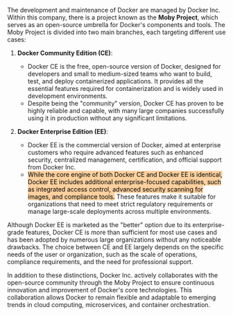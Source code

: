 The development and maintenance of Docker are managed by Docker Inc. Within this company, there is a project known as the **Moby Project**, which serves as an open-source umbrella for Docker's components and tools. The Moby Project is divided into two main branches, each targeting different use cases:

1. **Docker Community Edition (CE)**:
   - Docker CE is the free, open-source version of Docker, designed for developers and small to medium-sized teams who want to build, test, and deploy containerized applications. It provides all the essential features required for containerization and is widely used in development environments.
   - Despite being the "community" version, Docker CE has proven to be highly reliable and capable, with many large companies successfully using it in production without any significant limitations.

2. **Docker Enterprise Edition (EE)**:
   - Docker EE is the commercial version of Docker, aimed at enterprise customers who require advanced features such as enhanced security, centralized management, certification, and official support from Docker Inc.
   - <mark style="background: #FFB86CA6;">While the core engine of both Docker CE and Docker EE is identical, Docker EE includes additional enterprise-focused capabilities, such as integrated access control, advanced security scanning for images, and compliance tools.</mark> These features make it suitable for organizations that need to meet strict regulatory requirements or manage large-scale deployments across multiple environments.

Although Docker EE is marketed as the "better" option due to its enterprise-grade features, Docker CE is more than sufficient for most use cases and has been adopted by numerous large organizations without any noticeable drawbacks. The choice between CE and EE largely depends on the specific needs of the user or organization, such as the scale of operations, compliance requirements, and the need for professional support. 

In addition to these distinctions, Docker Inc. actively collaborates with the open-source community through the Moby Project to ensure continuous innovation and improvement of Docker's core technologies. This collaboration allows Docker to remain flexible and adaptable to emerging trends in cloud computing, microservices, and container orchestration.